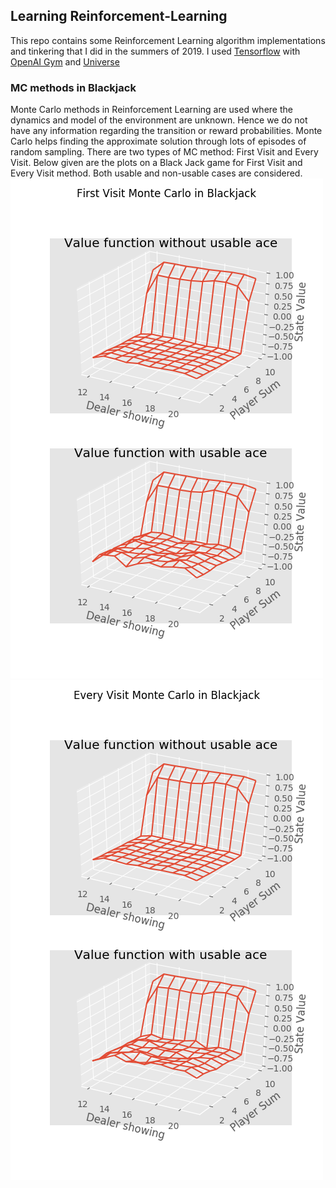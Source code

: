 ## Learning Reinforcement-Learning
This repo contains some Reinforcement Learning algorithm implementations and tinkering that I did in the summers of 2019.
I used [Tensorflow](https://www.tensorflow.org/) with [OpenAI Gym](https://gym.openai.com/) and [Universe](https://github.com/openai/universe)

### MC methods in Blackjack
Monte Carlo methods in Reinforcement Learning are used where the dynamics and model of the environment are unknown. Hence we do not have any information regarding the transition or reward probabilities. Monte Carlo helps finding the approximate solution through lots of episodes of random sampling. There are two types of MC method: First Visit and Every Visit. Below given are the plots on a Black Jack game for First Visit and Every Visit method. Both usable and non-usable cases are considered.
!["First Visit"](figures/First_Visit.png) ![Every Visit](figures/Every_Visit.png)

